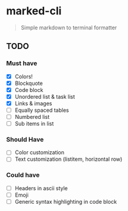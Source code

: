 # marked-cli

> Simple markdown to terminal formatter

## TODO

### Must have

- [x] Colors!
- [x] Blockquote
- [x] Code block
- [x] Unordered list & task list
- [x] Links & images
- [ ] Equally spaced tables
- [ ] Numbered list
- [ ] Sub items in list

### Should Have

- [ ] Color customization
- [ ] Text customization (listitem, horizontal row)

### Could have

- [ ] Headers in ascii style
- [ ] Emoji
- [ ] Generic syntax highlighting in code block
